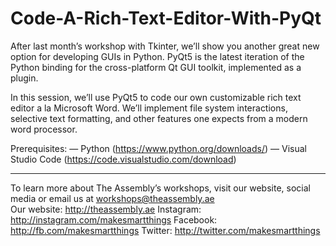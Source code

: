 # Code-A-Rich-Text-Editor-With-PyQt
After last month’s workshop with Tkinter, we’ll show you another great new option for developing GUIs in Python. PyQt5 is the latest iteration of the Python binding for the cross-platform Qt GUI toolkit, implemented as a plugin.  

In this session, we’ll use PyQt5 to code our own customizable rich text editor a la Microsoft Word. We’ll implement file system interactions, selective text formatting, and other features one expects from a modern word processor.   

Prerequisites: 
— Python (https://www.python.org/downloads/) 
— Visual Studio Code (https://code.visualstudio.com/download)  

-----------------------------------------  

To learn more about The Assembly’s workshops, visit our website, social media or email us at workshops@theassembly.ae  
Our website: http://theassembly.ae 
Instagram: http://instagram.com/makesmartthings 
Facebook: http://fb.com/makesmartthings 
Twitter: http://twitter.com/makesmartthings
